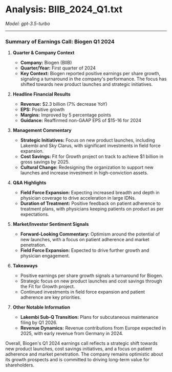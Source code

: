 # Analysis: BIIB_2024_Q1.txt

*Model: gpt-3.5-turbo*

---

### Summary of Earnings Call: Biogen Q1 2024

1. **Quarter & Company Context**
   - **Company:** Biogen (BIIB)
   - **Quarter/Year:** First quarter of 2024
   - **Key Context:** Biogen reported positive earnings per share growth, signaling a turnaround in the company's performance. The focus has shifted towards new product launches and strategic initiatives.

2. **Headline Financial Results**
   - **Revenue:** $2.3 billion (7% decrease YoY)
   - **EPS:** Positive growth
   - **Margins:** Improved by 5 percentage points
   - **Guidance:** Reaffirmed non-GAAP EPS of $15-16 for 2024

3. **Management Commentary**
   - **Strategic Initiatives:** Focus on new product launches, including Lakembi and Sky Clarus, with significant investments in field force expansion.
   - **Cost Savings:** Fit for Growth project on track to achieve $1 billion in gross savings by 2025.
   - **Cultural Change:** Redesigning the organization to support new launches and increase investment in high-conviction assets.

4. **Q&A Highlights**
   - **Field Force Expansion:** Expecting increased breadth and depth in physician coverage to drive acceleration in large IDNs.
   - **Duration of Treatment:** Positive feedback on patient adherence to treatment plans, with physicians keeping patients on product as per expectations.

5. **Market/Investor Sentiment Signals**
   - **Forward-Looking Commentary:** Optimism around the potential of new launches, with a focus on patient adherence and market penetration.
   - **Field Force Expansion:** Expected to drive further growth and physician engagement.

6. **Takeaways**
   - Positive earnings per share growth signals a turnaround for Biogen.
   - Strategic focus on new product launches and cost savings through the Fit for Growth project.
   - Continued investments in field force expansion and patient adherence are key priorities.

7. **Other Notable Information**
   - **Lakembi Sub-Q Transition:** Plans for subcutaneous maintenance filing by Q1 2026.
   - **Revenue Dynamics:** Revenue contributions from Europe expected in 2025, with early revenue from Germany in 2024.

Overall, Biogen's Q1 2024 earnings call reflects a strategic shift towards new product launches, cost savings initiatives, and a focus on patient adherence and market penetration. The company remains optimistic about its growth prospects and is committed to driving long-term value for shareholders.